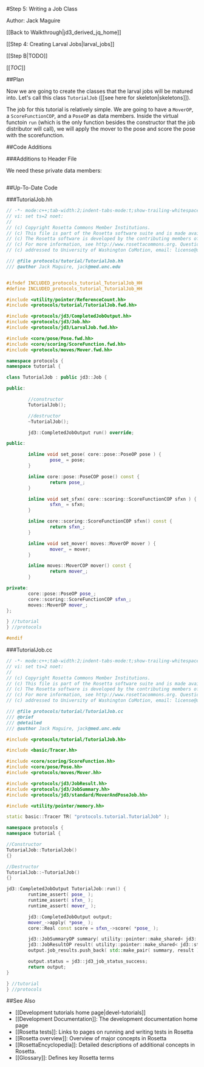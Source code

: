#Step 5: Writing a Job Class

Author: Jack Maguire

[[Back to Walkthrough|jd3_derived_jq_home]]

[[Step 4: Creating Larval Jobs|larval_jobs]]

[[Step B|TODO]]

[[_TOC_]]

##Plan

Now we are going to create the classes that the larval jobs will be matured into.
Let's call this class `TutorialJob` ([[see here for skeleton|skeletons]]).

The job for this tutorial is relatively simple.
We are going to have a `MoverOP`, a `ScoreFunctionCOP`, and a `PoseOP` as data members.
Inside the virtual functoin `run` (which is the only function besides the constructor that the job distributor will call),
we will apply the mover to the pose and score the pose with the scorefunction.

##Code Additions

###Additions to Header File

We need these private data members:
```c++

```

##Up-To-Date Code

###TutorialJob.hh
```c++
// -*- mode:c++;tab-width:2;indent-tabs-mode:t;show-trailing-whitespace:t;rm-trailing-spaces:t -*-
// vi: set ts=2 noet:
//
// (c) Copyright Rosetta Commons Member Institutions.
// (c) This file is part of the Rosetta software suite and is made available under license.
// (c) The Rosetta software is developed by the contributing members of the Rosetta Commons.
// (c) For more information, see http://www.rosettacommons.org. Questions about this can be
// (c) addressed to University of Washington CoMotion, email: license@uw.edu.

/// @file protocols/tutorial/TutorialJob.hh
/// @author Jack Maguire, jack@med.unc.edu


#ifndef INCLUDED_protocols_tutorial_TutorialJob_HH
#define INCLUDED_protocols_tutorial_TutorialJob_HH

#include <utility/pointer/ReferenceCount.hh>
#include <protocols/tutorial/TutorialJob.fwd.hh>

#include <protocols/jd3/CompletedJobOutput.hh>
#include <protocols/jd3/Job.hh>
#include <protocols/jd3/LarvalJob.fwd.hh>

#include <core/pose/Pose.fwd.hh>
#include <core/scoring/ScoreFunction.fwd.hh>
#include <protocols/moves/Mover.fwd.hh>

namespace protocols {
namespace tutorial {

class TutorialJob : public jd3::Job {

public:

        //constructor
        TutorialJob();

        //destructor
        ~TutorialJob();

        jd3::CompletedJobOutput run() override;

public:

        inline void set_pose( core::pose::PoseOP pose ) {
                pose_ = pose;
        }

        inline core::pose::PoseCOP pose() const {
                return pose_;
        }

        inline void set_sfxn( core::scoring::ScoreFunctionCOP sfxn ) {
                sfxn_ = sfxn;
        }

        inline core::scoring::ScoreFunctionCOP sfxn() const {
                return sfxn_;
        }

        inline void set_mover( moves::MoverOP mover ) {
                mover_ = mover;
        }

        inline moves::MoverCOP mover() const {
                return mover_;
        }

private:
        core::pose::PoseOP pose_;
        core::scoring::ScoreFunctionCOP sfxn_;
        moves::MoverOP mover_;
};

} //tutorial
} //protocols

#endif        
```

###TutorialJob.cc
```c++
// -*- mode:c++;tab-width:2;indent-tabs-mode:t;show-trailing-whitespace:t;rm-trailing-spaces:t -*-
// vi: set ts=2 noet:
//
// (c) Copyright Rosetta Commons Member Institutions.
// (c) This file is part of the Rosetta software suite and is made available under license.
// (c) The Rosetta software is developed by the contributing members of the Rosetta Commons.
// (c) For more information, see http://www.rosettacommons.org. Questions about this can be
// (c) addressed to University of Washington CoMotion, email: license@uw.edu.

/// @file protocols/tutorial/TutorialJob.cc
/// @brief
/// @detailed
/// @author Jack Maguire, jack@med.unc.edu

#include <protocols/tutorial/TutorialJob.hh>

#include <basic/Tracer.hh>

#include <core/scoring/ScoreFunction.hh>
#include <core/pose/Pose.hh>
#include <protocols/moves/Mover.hh>

#include <protocols/jd3/JobResult.hh>
#include <protocols/jd3/JobSummary.hh>
#include <protocols/jd3/standard/MoverAndPoseJob.hh>

#include <utility/pointer/memory.hh>

static basic::Tracer TR( "protocols.tutorial.TutorialJob" );

namespace protocols {
namespace tutorial {

//Constructor
TutorialJob::TutorialJob()
{}

//Destructor
TutorialJob::~TutorialJob()
{}

jd3::CompletedJobOutput TutorialJob::run() {
        runtime_assert( pose_ );
        runtime_assert( sfxn_ );
        runtime_assert( mover_ );

        jd3::CompletedJobOutput output;
        mover_->apply( *pose_ );
        core::Real const score = sfxn_->score( *pose_ );

        jd3::JobSummaryOP summary( utility::pointer::make_shared< jd3::standard::EnergyJobSummary >( score ) );
        jd3::JobResultOP result( utility::pointer::make_shared< jd3::standard::PoseJobResult >( pose_ ) );
        output.job_results.push_back( std::make_pair( summary, result ) );

        output.status = jd3::jd3_job_status_success;
        return output;
}

} //tutorial
} //protocols        
```

##See Also

* [[Development tutorials home page|devel-tutorials]]
* [[Development Documentation]]: The development documentation home page
* [[Rosetta tests]]: Links to pages on running and writing tests in Rosetta
* [[Rosetta overview]]: Overview of major concepts in Rosetta
* [[RosettaEncyclopedia]]: Detailed descriptions of additional concepts in Rosetta.
* [[Glossary]]: Defines key Rosetta terms